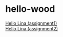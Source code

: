 # hello-wood

<a href="https://zx2470.github.io/hello-wood/assignments/assignment01/2/HousesOrMuseums.html">Hello Lina (assignment1)</a>
<br>
<a href="https://zx2470.github.io/hello-wood/assignments/assignment02/HousesOrMuseums02.html">Hello Lina (assignment2)</a>



